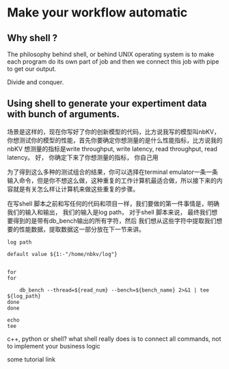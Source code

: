 # Make your workflow automatic

## Why shell ?
<!-- shell vs python, pros and cons -->
The philosophy behind shell, or behind UNIX operating system is to make each program do its own part of job and then we connect this job with pipe to get our output.

Divide and conquer.
## Using shell to generate your expertiment data with bunch of arguments.

场景是这样的，现在你写好了你的创新模型的代码，比方说我写的模型叫nbKV， 你想测试你的模型的性能，首先你要确定你想测量的是什么性能指标，比方说我的nbKV 想测量的指标是write throughput, write latency, read throughput, read latency。 好， 你确定下来了你想测量的指标， 你自己用 

为了得到这么多种的测试组合的结果，你可以选择在terminal emulator一条一条输入命令，但是你不想这么做，这种重复的工作计算机最适合做，所以接下来的内容就是有关怎么样让计算机来做这些重复的步骤。

在写shell 脚本之前和写任何的代码和项目一样，我们要做的第一件事情是，明确我们的输入和输出，
我们的输入是log path， 对于shell 脚本来说， 最终我们想要得到的是带有db\_bench输出的所有字符，然后
我们想从这些字符中提取我们想要的性能数据，提取数据这一部分放在下一节来讲。 

```
log path

default value ${1:-"/home/nbkv/log"}


for
for

    db_bench --thread=${read_num} --bench=${bench_name} 2>&1 | tee ${log_path}
done
done

echo
tee

```


c++, python or shell?
what shell really does is to connect all commands, not to implement your business logic

some tutorial link







